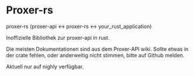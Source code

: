 # Proxer-rs

proxer-rs (proxer-api <-> proxer-rs <-> your_rust_application)

Inoffizielle Bibliothek zur proxer-api in rust.

Die meisten Dokumentationen sind aus dem Proxer-API wiki.
Sollte etwas in der crate fehlen, oder anderweitig nicht stimmen, bitte auf Github melden.

Aktuell nur auf nighly verfügbar.
